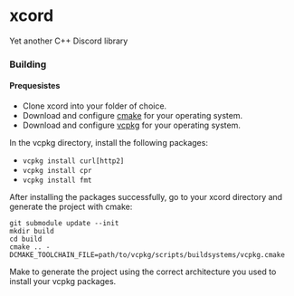 # xcord
Yet another C++ Discord library

### Building

#### Prequesistes 
  * Clone xcord into your folder of choice.
  * Download and configure [cmake](https://cmake.org/) for your operating system.  
  * Download and configure [vcpkg](https://github.com/microsoft/vcpkg) for your operating system.  

In the vcpkg directory, install the following packages:
  * ```vcpkg install curl[http2]```
  * ```vcpkg install cpr```
  * ```vcpkg install fmt```
  
After installing the packages successfully, go to your xcord directory and generate the project with cmake:
```
git submodule update --init
mkdir build
cd build
cmake .. -DCMAKE_TOOLCHAIN_FILE=path/to/vcpkg/scripts/buildsystems/vcpkg.cmake
```
Make to generate the project using the correct architecture you used to install your vcpkg packages.
